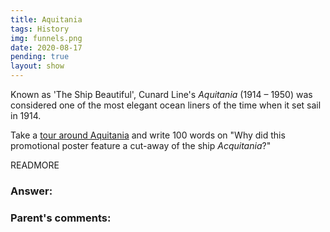 ```yaml
---
title: Aquitania
tags: History
img: funnels.png
date: 2020-08-17
pending: true
layout: show
---
```


Known as 'The Ship Beautiful', Cunard Line's <em>Aquitania</em> (1914 – 1950) was considered one of the most elegant ocean liners of the time when it set sail in 1914.

Take a <a href="https://www.vam.ac.uk/articles/inside-an-ocean-liner-aquitania">tour around Aquitania</a> and write 100 words on "Why did this promotional poster feature a cut-away of the ship <em>Acquitania</em>?"

READMORE

### Answer:

### Parent's comments:
